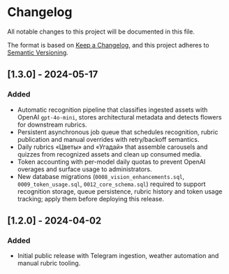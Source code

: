 # Changelog

All notable changes to this project will be documented in this file.

The format is based on [Keep a Changelog](https://keepachangelog.com/en/1.1.0/),
and this project adheres to [Semantic Versioning](https://semver.org/spec/v2.0.0.html).

## [1.3.0] - 2024-05-17
### Added
- Automatic recognition pipeline that classifies ingested assets with OpenAI `gpt-4o-mini`, stores architectural metadata and detects flowers for downstream rubrics.
- Persistent asynchronous job queue that schedules recognition, rubric publication and manual overrides with retry/backoff semantics.
- Daily rubrics «Цветы» and «Угадай» that assemble carousels and quizzes from recognized assets and clean up consumed media.
- Token accounting with per-model daily quotas to prevent OpenAI overages and surface usage to administrators.
- New database migrations (`0008_vision_enhancements.sql`, `0009_token_usage.sql`, `0012_core_schema.sql`) required to support recognition storage, queue persistence, rubric history and token usage tracking; apply them before deploying this release.

## [1.2.0] - 2024-04-02
### Added
- Initial public release with Telegram ingestion, weather automation and manual rubric tooling.
